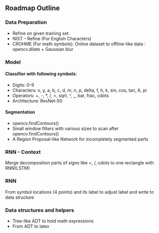 ## Roadmap Outline
### Data Preparation
  - Refine on given training set
  - NIST – Refine (For English Characters)
  - CROHME (For math symbols): Online dataset to offline-like data : opencv.dilate + Gaussian blur

### Model
#### Classifier with following symbols:
  - Digits: 0-9
  - Characters: x, y, a, b, c, d, m, n, p, delta, f, h, k, sin, cos, tan, A, pi
  - Operators: +, -, \*, /, =, sqrt, ^, \_, bar, frac, cdots
  - Architecture: ResNet-50

#### Segmentation
  - opencv.findContours()
  - Small window filters with various sizes to scan after opencv.findContours()
  - A Region Proposal-like Network for incompletely segmented parts

### RNN - Context
Merge decomposition parts of signs like =, /, cdots to one rectangle with RNN(LSTM)

### RNN
From symbol locations (4 points) and its label to adjust label and write to data structure

### Data structures and helpers
  - Tree-like ADT to hold math expressions
  - From ADT to latex

